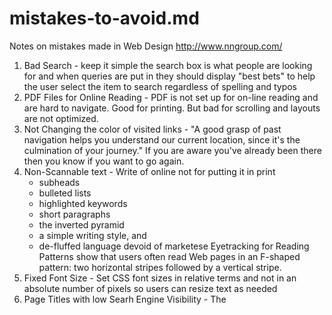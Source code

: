 # mistakes-to-avoid.md
Notes on mistakes made in Web Design
http://www.nngroup.com/

1. Bad Search - keep it simple the search box is what people are looking for and when queries are put in they should display "best bets" to help the user select the item to search regardless of spelling and typos
2. PDF Files for Online Reading - PDF is not set up for on-line reading and are hard to navigate.  Good for printing.  But bad for scrolling and layouts are not optimized.
3. Not Changing the color of visited links - "A good grasp of past navigation helps you understand our current location, since it's the culmination of your journey." If you are aware you've already been there then you know if you want to go again.
4. Non-Scannable text - Write of online not for putting it in print
    * subheads
    * bulleted lists
    * highlighted keywords
    * short paragraphs
    * the inverted pyramid
    * a simple writing style, and
    * de-fluffed language devoid of marketese
    Eyetracking for Reading Patterns show that users often read Web pages in an F-shaped pattern: two horizontal stripes followed by a vertical stripe.
5.  Fixed Font Size - Set CSS font sizes in relative terms and not in an absolute number of pixels so users can resize text as needed
6.  Page Titles with low Searh Engine Visibility - The <title> tag is almost always used for clickable headline for search - Don't use words like "The" or "Welcome".  Have the Homepage give the specifics of what the user will find on the page.  Don't have page titles be the same or it will severely reduce the usability - make them distinct.  Taglines (explain what the company does and why it's unique from competitors - Ask the questions "Would it work just as well for competitors?" "Would any company ever claim the opposite?") Taglines need to be short and quickly communicate the purpose of the website.
7.  Anything that looks like an Advertisment - Savy users have learned to ignore advertising and anything that looks like it. Avoid designs that look like advertisement and follow these rules:
*  Banner Blindness - users don't fixate their eyes on anything that looks like a banner
*  Animation Avoidance - users ignore areas of blinking or flashing text or other aggressive animations
*  Pop-up purges - users close pop-up windows before they have fully rendered
8. Violating Design Conventions - CONSISTENCY is a powerful usability principle so user will know what to expect. If users expectations are as expected then they will feel more in control of the system. "Jakob's law of web user experience: Users spend most of their time on OTHER websites" Meaning that they form their expectation based on experience done on other sites.  If you deviate then your site will be harder to use and users will leave.
9. Opening New Browser Windows - Don't pollute the users screen with more windows. Also implies that the website is taking over the user's machine.  This strategy is self-defeating since it disables the back button.  If links don't behave as expected undermines the users' understanding of their own system.
10. Not Answering User's Questions - Users are goal driven and visit sites because that want something so if it's not supplied then the website is a failure. The worse example is not listing the price.

